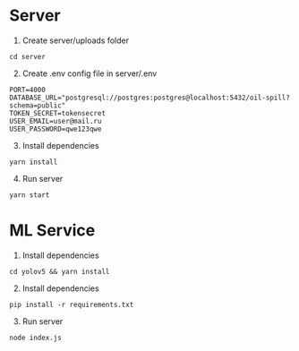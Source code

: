 # Server

1. Create server/uploads folder
```
cd server
```

2. Create .env config file in server/.env

```
PORT=4000
DATABASE_URL="postgresql://postgres:postgres@localhost:5432/oil-spill?schema=public"
TOKEN_SECRET=tokensecret
USER_EMAIL=user@mail.ru
USER_PASSWORD=qwe123qwe
```

3. Install dependencies

```
yarn install
```

4. Run server

```
yarn start
```

# ML Service

1. Install dependencies

```
cd yolov5 && yarn install
```

2. Install dependencies

```
pip install -r requirements.txt
```

3. Run server

```
node index.js